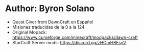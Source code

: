 # Author: Byron Solano 
- Quest Giver from DawnCraft en Español
- Misiones traducidas de la 0 a la 124
- Original Mopack: https://www.curseforge.com/minecraft/modpacks/dawn-craft
- StarCraft Server mods: https://discord.gg/zHCmH8EsyV
